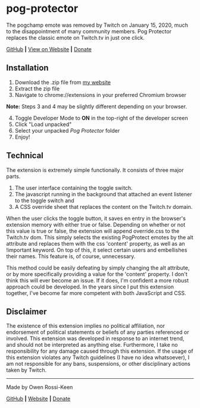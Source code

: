 # pog-protector
The pogchamp emote was removed by Twitch on January 15, 2020, much to the disappointment of many community members. Pog Protector replaces the classic emote on Twitch.tv in just one click.

[GitHub](https://github.com/Smoke3785/pog-protector) **|** [View on Website](https://owenrossikeen.com/projects/pogprotector) **|** [Donate](https://owenrossikeen.com/donate)

## Installation

1. Download the .zip file from [my website](https://owenrossikeen.com/downloads?pog)
2. Extract the zip file
3. Navigate to chrome://extensions in your preferred Chromium browser

**Note:** Steps 3 and 4 may be slightly different depending on your browser.

4. Toggle Developer Mode to **ON** in the top-right of the developer screen
5. Click "Load unpacked"
6. Select your unpacked *Pog Protector* folder
7. Enjoy!

## Technical

The extension is extremely simple functionally. It consists of three major parts.
1. The user interface containing the toggle switch.
2. The javascript running in the background that attached an event listener to the toggle switch and
3. A CSS override sheet that replaces the content on the Twitch.tv domain.

When the user clicks the toggle button, it saves en entry in the browser's extension memory with either true or false. Depending on whether or not this value is true or false, the extension will append override.css to the Twitch.tv dom. This simply selects the existing PogProtect emotes by the alt attribute and replaces them with the css 'content' property, as well as an !important keyword. On top of this, it select certain users and embellishes their names. This feature is, of course, unnecessary.

This method could be easily defeating by simply changing the alt attribute, or by more specifically providing a value for the 'content' property. I don't think this will ever become an issue. If it does, I'm confident a more robust approach could be developed. In the years since I put this extension together, I've become far more competent with both JavaScript and CSS.


## Disclaimer
The existence of this extension implies no political affiliation, nor endorsement of political statements or beliefs of any parties referenced or involved. This extension was developed in response to an internet trend, and should not be interpreted as anything else. Furthermore, I take no responsibility for any damage caused through this extension. If the usage of this extension violates any Twitch guidelines (I have no idea whatsoever), I am not responsible for any bans, suspensions, or other disciplinary actions taken by Twitch.

--- 

Made by Owen Rossi-Keen 

[GitHub](https://github.com/Smoke3785/) **|** [Website](https://owenrossikeen.com/) **|** [Donate](https://owenrossikeen.com/donate)
